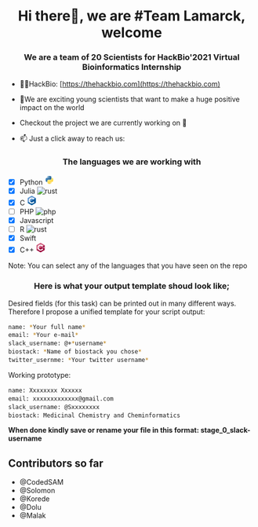 <h1 align="center"> Hi there🤟, we are #Team Lamarck, welcome</h1>
<h3 align="center"> We are a team of 20 Scientists for HackBio'2021 Virtual Bioinformatics Internship</h3>

- 👨‍💻HackBio: [https://thehackbio.com](https://thehackbio.com)

- 👯We are exciting young scientists that want to make a huge positive impact on the world

- Checkout the project we are currently working on 🔭

- 📫 Just a click away to reach us: 


<h3 align="center"> The languages we are working with</h3>

- [x] Python <img src="https://raw.githubusercontent.com/devicons/devicon/master/icons/python/python-original.svg" alt="python" width="20" height="20"/> </a>
- [x] Julia <img src="https://julialang.org/assets/infra/logo.svg" alt="rust" width="20" height="20"/> </a>
- [x] C <img src="https://raw.githubusercontent.com/devicons/devicon/master/icons/c/c-original.svg" alt="c" width="20" height="20"/> </a> 
- [ ] PHP <image scr= "https://www.google.com/imgres?imgurl=https%3A%2F%2Fcamo.githubusercontent.com%2Fee7c2a37b02913fa0c8391d5ac4902336333e57dde7ab47ace2fb2e01ed1682e%2F68747470733a2f2f7777772e7068702e6e65742f696d616765732f6c6f676f732f6e65772d7068702d6c6f676f2e737667&imgrefurl=https%3A%2F%2Fgithub.com%2Fphp%2Fphp-src&tbnid=j1itUWnOMiF45M&vet=12ahUKEwi-x4bKkZfyAhVX8IUKHYI1BEEQMygBegUIARCrAQ..i&docid=v_hefaW-AiNHGM&w=711&h=384&q=logo%20of%20php%20for%20github&ved=2ahUKEwi-x4bKkZfyAhVX8IUKHYI1BEEQMygBegUIARCrAQ" alt="php" width="20" height="20"/> </a>
- [x] Javascript
- [ ] R <img src="https://www.r-project.org/Rlogo.png" alt="rust" width="20" height="20"/> </a>
- [x] Swift <imp src="shorturl.at/oqCI3" alt="rust" width="20" height="20"/> </a>
- [x] C++ <img src="https://raw.githubusercontent.com/devicons/devicon/master/icons/cplusplus/cplusplus-original.svg" alt="cplusplus" width="20" height="20"/> </a> 

Note: You can select any of the languages that you have seen on the repo

<h3 align="center"> Here is what your output template shoud look like;</h3>
Desired fields (for this task) can be printed out in many different ways. Therefore I propose a unified template for your script output:

```bash
name: *Your full name*
email: *Your e-mail* 
slack_username: @+*username*
biostack: *Name of biostack you chose*
twitter_usernme: *Your twitter username*
```
Working prototype:
```bash
name: Xxxxxxxx Xxxxxx
email: xxxxxxxxxxxxx@gmail.com
slack_username: @Sxxxxxxxx
biostack: Medicinal Chemistry and Cheminformatics
```
**When done kindly save or rename your file in this format: stage_0_slack-username <br>** 


## Contributors so far
- @CodedSAM
- @Solomon
- @Korede
- @Dolu
- @Malak